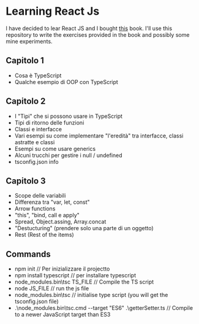 # Learning React Js

I have decided to lear React JS and I bought [this](https://www.amazon.co.uk/Full-Stack-React-TypeScript-Node-applications/dp/1839219939) book. I'll use this repository to write the exercises provided in the book and possibly some mine experiments.

## Capitolo 1

- Cosa è TypeScript
- Qualche esempio di OOP con TypeScript

## Capitolo 2

- I "Tipi" che si possono usare in TypeScript
- Tipi di ritorno delle funzioni
- Classi e interfacce
- Vari esempi su come implementare "l'eredità" tra interfacce, classi astratte e classi
- Esempi su come usare generics
- Alcuni trucchi per gestire i null / undefined
- tsconfig.json info

## Capitolo 3
- Scope delle variabili
- Differenza tra "var, let, const"
- Arrow functions
- "this", "bind, call e apply"
- Spread, Object.assing, Array.concat
- "Destucturing" (prendere solo una parte di un oggetto)
- Rest (Rest of the items)




## Commands
- npm init // Per inizializzare il projectto
- npm install typescript // per installare typescript
- node_modules\.bin\tsc TS_FILE // Compile the TS script
- node JS_FILE // run the js file
- node_modules\.bin\tsc // initialise type script (you will get the tsconfig.json file)
- .\node_modules\.bin\tsc.cmd --target "ES6" .\getterSetter.ts // Compile to a newer JavaScript target than ES3
